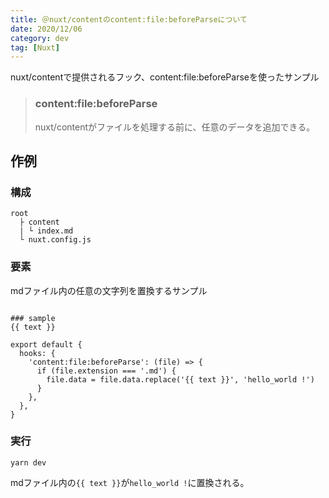 ```yaml
---
title: ＠nuxt/contentのcontent:file:beforeParseについて
date: 2020/12/06
category: dev
tag: [Nuxt]
---
```


nuxt/contentで提供されるフック、content:file:beforeParseを使ったサンプル

> ### content:file:beforeParse
> nuxt/contentがファイルを処理する前に、任意のデータを追加できる。

## 作例
### 構成
```md[config]
root
  ├ content
  | └ index.md
  └ nuxt.config.js
```

### 要素
mdファイル内の任意の文字列を置換するサンプル

```md[content/index.md]

### sample
{{ text }}
```

```js[nuxt.config.js]
export default {
  hooks: {
    'content:file:beforeParse': (file) => {
      if (file.extension === '.md') {
        file.data = file.data.replace('{{ text }}', 'hello_world !')
      }
    },
  },
}
```

### 実行
```md[terminal]
yarn dev
```

mdファイル内の`{{ text }}`が`hello_world !`に置換される。